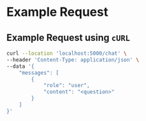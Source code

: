 # Example Request

## Example Request using `cURL`

```sh
curl --location 'localhost:5000/chat' \
--header 'Content-Type: application/json' \
--data '{
    "messages": [
        {
            "role": "user",
            "content": "<question>"
        }
    ]
}'
```
